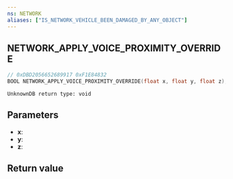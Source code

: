 ```yaml
---
ns: NETWORK
aliases: ["IS_NETWORK_VEHICLE_BEEN_DAMAGED_BY_ANY_OBJECT"]
---
```

## NETWORK_APPLY_VOICE_PROXIMITY_OVERRIDE

```c
// 0xDBD2056652689917 0xF1E84832
BOOL NETWORK_APPLY_VOICE_PROXIMITY_OVERRIDE(float x, float y, float z);
```

```
UnknownDB return type: void
```

## Parameters
* **x**:
* **y**:
* **z**:

## Return value
